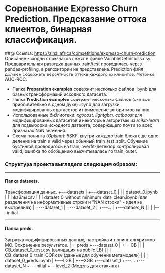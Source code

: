 # Соревнование Expresso Churn Prediction. Предсказание оттока клиентов, бинарная классификация.
##@ Ссылка: https://zindi.africa/competitions/expresso-churn-prediction
Описание исходных признаков лежит в файле VariableDefinitions.csv. 
Предварительная разведка данных train/test проводилась через pandas-profiling, в репозитории не представлена.
Prediction файл должен содержать вероятность оттока каждого из клиентов. Метрика AUC-ROC.

+ Папка **Preparation examples** содержит несколько файлов .ipynb для разных трансформаций исходного датасета.
+ Папка **Prediction examples** содержит несколько файлов (они все приблизительно в одном духе) .ipynb для загрузки модифицированных датасетов и применение алгоритмов на них.
+ Использованные библиотеки: *xgboost, lightgbm, catboost* для модифицированных датасетов и некоторые алгоритмы из *scikit-learn* для подвыборки исходного датасета, содержащего почти во всех признаках NaN значения.
+ Схема тюнинга (*Optuna*): 5SKF, внутри каждого train блока еще одно деление на train и valid через обычный train_test_split. Обучение бустингов проводилось на train, overfit-детектор контролировал valid, ошибка по обобщению высчитывалась по train_outer.
### Структура проекта выглядела следющим образом:
____
#### Папка datasets.
Трансформация данных.
+---datasets
|   +---dataset_0
|   |   |   dataset_0.ipynb
|   |   |   файлы csv
|   |   |   dataset_0_without_minimum_data_clean.ipynb (для разделения на информативные строки и "NAN строки" - идея не выстрелила)
|   +---dataset_1
|   +---dataset_2
|   +---...
|   +---dataset_N
|   |
|   |---initial
____
#### Папка preds. 
Загрузка модифицированных данных, настройка и тюнинг алгоритмов МО. Сохранение результатов.
|---preds
    +---dataset_0
    |   +---CB
    |   |   |   CB_dataset_0_test.csv (валидация на public LB)
    |   |   |   CB_dataset_0_train_OOF.csv (данные для обучения метамодели)
    |   |   |   dataset_0_preds.ipynb
    |   +---LGB
    |   +---XGB
    +---dataset_1
    +---...
    +---dataset_N
    +---initial
    +---level_2 (Модель для стакинга)
